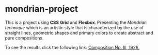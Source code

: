 # mondrian-project
This is a project using **CSS** **Grid** and **Flexbox**. Presenting the *Mondrian technique* which is an artistic style that is characterized by the use of straight lines, geometric shapes and primary colors to create abstract and pure compositions.

To see the results click the following link: [Composition No. III, 1929.](https://samuelcardenasg23.github.io/mondrian-project/)
